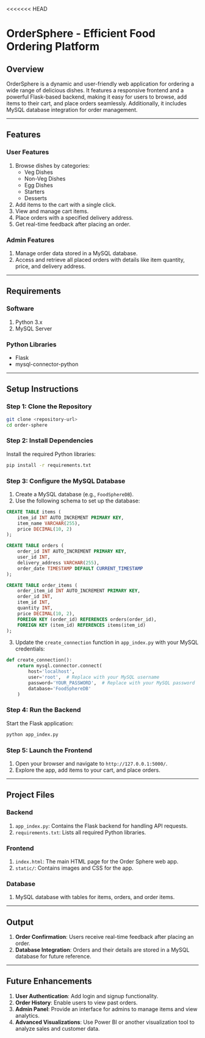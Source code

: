 <<<<<<< HEAD
# OrderSphere - Efficient Food Ordering Platform

## Overview

OrderSphere is a dynamic and user-friendly web application for ordering a wide range of delicious dishes. It features a responsive frontend and a powerful Flask-based backend, making it easy for users to browse, add items to their cart, and place orders seamlessly. Additionally, it includes MySQL database integration for order management.

---

## Features

### User Features
1. Browse dishes by categories:
   - Veg Dishes
   - Non-Veg Dishes
   - Egg Dishes
   - Starters
   - Desserts
2. Add items to the cart with a single click.
3. View and manage cart items.
4. Place orders with a specified delivery address.
5. Get real-time feedback after placing an order.

### Admin Features
1. Manage order data stored in a MySQL database.
2. Access and retrieve all placed orders with details like item quantity, price, and delivery address.

---

## Requirements

### Software
1. Python 3.x
2. MySQL Server

### Python Libraries
- Flask
- mysql-connector-python

---

## Setup Instructions

### Step 1: Clone the Repository
```bash
git clone <repository-url>
cd order-sphere
````

### Step 2: Install Dependencies

Install the required Python libraries:

```bash
pip install -r requirements.txt
```

### Step 3: Configure the MySQL Database

1. Create a MySQL database (e.g., `FoodSphereDB`).
2. Use the following schema to set up the database:

```sql
CREATE TABLE items (
    item_id INT AUTO_INCREMENT PRIMARY KEY,
    item_name VARCHAR(255),
    price DECIMAL(10, 2)
);

CREATE TABLE orders (
    order_id INT AUTO_INCREMENT PRIMARY KEY,
    user_id INT,
    delivery_address VARCHAR(255),
    order_date TIMESTAMP DEFAULT CURRENT_TIMESTAMP
);

CREATE TABLE order_items (
    order_item_id INT AUTO_INCREMENT PRIMARY KEY,
    order_id INT,
    item_id INT,
    quantity INT,
    price DECIMAL(10, 2),
    FOREIGN KEY (order_id) REFERENCES orders(order_id),
    FOREIGN KEY (item_id) REFERENCES items(item_id)
);
```

3. Update the `create_connection` function in `app_index.py` with your MySQL credentials:

```python
def create_connection():
    return mysql.connector.connect(
        host='localhost',
        user='root',  # Replace with your MySQL username
        password='YOUR_PASSWORD',  # Replace with your MySQL password
        database='FoodSphereDB'
    )
```

### Step 4: Run the Backend

Start the Flask application:

```bash
python app_index.py
```

### Step 5: Launch the Frontend

1. Open your browser and navigate to `http://127.0.0.1:5000/`.
2. Explore the app, add items to your cart, and place orders.

---

## Project Files

### Backend

1. `app_index.py`: Contains the Flask backend for handling API requests.
2. `requirements.txt`: Lists all required Python libraries.

### Frontend

1. `index.html`: The main HTML page for the Order Sphere web app.
2. `static/`: Contains images and CSS for the app.

### Database

1. MySQL database with tables for items, orders, and order items.

---

## Output

1. **Order Confirmation**: Users receive real-time feedback after placing an order.
2. **Database Integration**: Orders and their details are stored in a MySQL database for future reference.

---

## Future Enhancements

1. **User Authentication**: Add login and signup functionality.
2. **Order History**: Enable users to view past orders.
3. **Admin Panel**: Provide an interface for admins to manage items and view analytics.
4. **Advanced Visualizations**: Use Power BI or another visualization tool to analyze sales and customer data.
